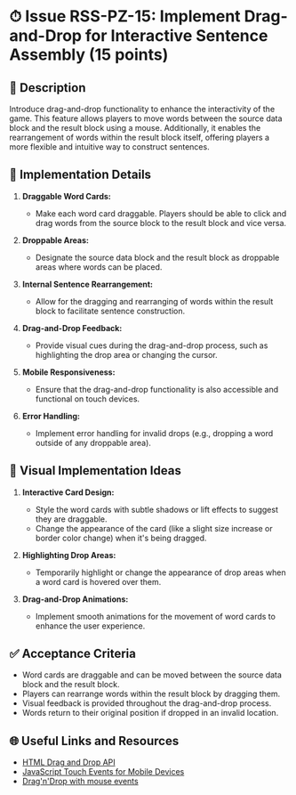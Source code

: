 # ⏱ Issue RSS-PZ-15: Implement Drag-and-Drop for Interactive Sentence Assembly (15 points)

## 📝 Description

Introduce drag-and-drop functionality to enhance the interactivity of the game. This feature allows players to move words between the source data block and the result block using a mouse. Additionally, it enables the rearrangement of words within the result block itself, offering players a more flexible and intuitive way to construct sentences.

## 🔨 Implementation Details

1. **Draggable Word Cards:**
   - Make each word card draggable. Players should be able to click and drag words from the source block to the result block and vice versa.

2. **Droppable Areas:**
   - Designate the source data block and the result block as droppable areas where words can be placed.

3. **Internal Sentence Rearrangement:**
   - Allow for the dragging and rearranging of words within the result block to facilitate sentence construction.

4. **Drag-and-Drop Feedback:**
   - Provide visual cues during the drag-and-drop process, such as highlighting the drop area or changing the cursor.

5. **Mobile Responsiveness:**
   - Ensure that the drag-and-drop functionality is also accessible and functional on touch devices.

6. **Error Handling:**
   - Implement error handling for invalid drops (e.g., dropping a word outside of any droppable area).

## 🎨 Visual Implementation Ideas

1. **Interactive Card Design:**
   - Style the word cards with subtle shadows or lift effects to suggest they are draggable.
   - Change the appearance of the card (like a slight size increase or border color change) when it's being dragged.

2. **Highlighting Drop Areas:**
   - Temporarily highlight or change the appearance of drop areas when a word card is hovered over them.

3. **Drag-and-Drop Animations:**
   - Implement smooth animations for the movement of word cards to enhance the user experience.

## ✅ Acceptance Criteria

- Word cards are draggable and can be moved between the source data block and the result block.
- Players can rearrange words within the result block by dragging them.
- Visual feedback is provided throughout the drag-and-drop process.
- Words return to their original position if dropped in an invalid location.

## 🌐 Useful Links and Resources

- [HTML Drag and Drop API](https://developer.mozilla.org/en-US/docs/Web/API/HTML_Drag_and_Drop_API)
- [JavaScript Touch Events for Mobile Devices](https://developer.mozilla.org/en-US/docs/Web/API/Touch_events)
- [Drag'n'Drop with mouse events](https://javascript.info/mouse-drag-and-drop)
